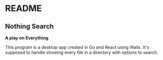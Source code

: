 # README

## Nothing Search

**A play on Everything**

This program is a desktop app created in Go and React using Wails. It's supposed to handle showing every file in a directory with options to search.
